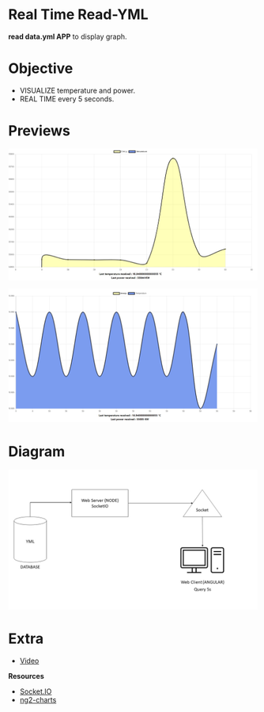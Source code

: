 # Real Time Read-YML

**read data.yml APP** to display graph.

# Objective

- VISUALIZE temperature and power.
- REAL TIME every 5 seconds.

# Previews

![Image text](https://github.com/Hxns/read-yml-app/blob/master/docs/img.jpg)

![Image text](https://github.com/Hxns/read-yml-app/blob/master/docs/img2.png)


# Diagram

![Image text](https://github.com/Hxns/read-yml-app/blob/master/docs/graph.jpg)


# Extra

- [Video](https://www.linkedin.com/feed/update/urn:li:ugcPost:6894128122778796032/)

**Resources**

- [Socket.IO](https://socket.io/)
- [ng2-charts](https://valor-software.com/ng2-charts/)